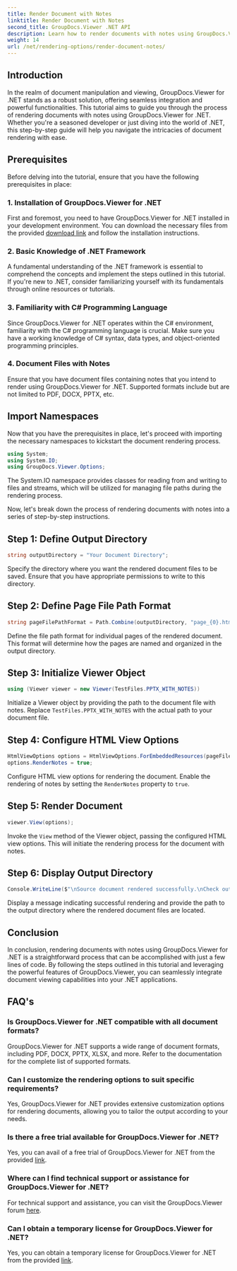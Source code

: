 ```yaml
---
title: Render Document with Notes
linktitle: Render Document with Notes
second_title: GroupDocs.Viewer .NET API
description: Learn how to render documents with notes using GroupDocs.Viewer for .NET. Step-by-step tutorial for seamless integration into your .NET applications.
weight: 14
url: /net/rendering-options/render-document-notes/
---
```

## Introduction
In the realm of document manipulation and viewing, GroupDocs.Viewer for .NET stands as a robust solution, offering seamless integration and powerful functionalities. This tutorial aims to guide you through the process of rendering documents with notes using GroupDocs.Viewer for .NET. Whether you're a seasoned developer or just diving into the world of .NET, this step-by-step guide will help you navigate the intricacies of document rendering with ease.
## Prerequisites
Before delving into the tutorial, ensure that you have the following prerequisites in place:
### 1. Installation of GroupDocs.Viewer for .NET
First and foremost, you need to have GroupDocs.Viewer for .NET installed in your development environment. You can download the necessary files from the provided [download link](https://releases.groupdocs.com/viewer/net/) and follow the installation instructions.
### 2. Basic Knowledge of .NET Framework
A fundamental understanding of the .NET framework is essential to comprehend the concepts and implement the steps outlined in this tutorial. If you're new to .NET, consider familiarizing yourself with its fundamentals through online resources or tutorials.
### 3. Familiarity with C# Programming Language
Since GroupDocs.Viewer for .NET operates within the C# environment, familiarity with the C# programming language is crucial. Make sure you have a working knowledge of C# syntax, data types, and object-oriented programming principles.
### 4. Document Files with Notes
Ensure that you have document files containing notes that you intend to render using GroupDocs.Viewer for .NET. Supported formats include but are not limited to PDF, DOCX, PPTX, etc.

## Import Namespaces
Now that you have the prerequisites in place, let's proceed with importing the necessary namespaces to kickstart the document rendering process.

```csharp
using System;
using System.IO;
using GroupDocs.Viewer.Options;
```
The System.IO namespace provides classes for reading from and writing to files and streams, which will be utilized for managing file paths during the rendering process.

Now, let's break down the process of rendering documents with notes into a series of step-by-step instructions.
## Step 1: Define Output Directory
```csharp
string outputDirectory = "Your Document Directory";
```
Specify the directory where you want the rendered document files to be saved. Ensure that you have appropriate permissions to write to this directory.
## Step 2: Define Page File Path Format
```csharp
string pageFilePathFormat = Path.Combine(outputDirectory, "page_{0}.html");
```
Define the file path format for individual pages of the rendered document. This format will determine how the pages are named and organized in the output directory.
## Step 3: Initialize Viewer Object
```csharp
using (Viewer viewer = new Viewer(TestFiles.PPTX_WITH_NOTES))
```
Initialize a Viewer object by providing the path to the document file with notes. Replace `TestFiles.PPTX_WITH_NOTES` with the actual path to your document file.
## Step 4: Configure HTML View Options
```csharp
HtmlViewOptions options = HtmlViewOptions.ForEmbeddedResources(pageFilePathFormat);
options.RenderNotes = true;
```
Configure HTML view options for rendering the document. Enable the rendering of notes by setting the `RenderNotes` property to `true`.
## Step 5: Render Document
```csharp
viewer.View(options);
```
Invoke the `View` method of the Viewer object, passing the configured HTML view options. This will initiate the rendering process for the document with notes.
## Step 6: Display Output Directory
```csharp
Console.WriteLine($"\nSource document rendered successfully.\nCheck output in {outputDirectory}.");
```
Display a message indicating successful rendering and provide the path to the output directory where the rendered document files are located.

## Conclusion
In conclusion, rendering documents with notes using GroupDocs.Viewer for .NET is a straightforward process that can be accomplished with just a few lines of code. By following the steps outlined in this tutorial and leveraging the powerful features of GroupDocs.Viewer, you can seamlessly integrate document viewing capabilities into your .NET applications.
## FAQ's
### Is GroupDocs.Viewer for .NET compatible with all document formats?
GroupDocs.Viewer for .NET supports a wide range of document formats, including PDF, DOCX, PPTX, XLSX, and more. Refer to the documentation for the complete list of supported formats.
### Can I customize the rendering options to suit specific requirements?
Yes, GroupDocs.Viewer for .NET provides extensive customization options for rendering documents, allowing you to tailor the output according to your needs.
### Is there a free trial available for GroupDocs.Viewer for .NET?
Yes, you can avail of a free trial of GroupDocs.Viewer for .NET from the provided [link](https://releases.groupdocs.com/).
### Where can I find technical support or assistance for GroupDocs.Viewer for .NET?
For technical support and assistance, you can visit the GroupDocs.Viewer forum [here](https://forum.groupdocs.com/c/viewer/9).
### Can I obtain a temporary license for GroupDocs.Viewer for .NET?
Yes, you can obtain a temporary license for GroupDocs.Viewer for .NET from the provided [link](https://purchase.groupdocs.com/temporary-license/).
